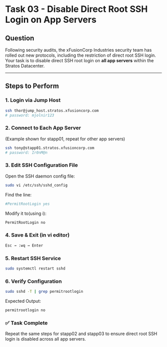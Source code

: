 # Task 03 - Disable Direct Root SSH Login on App Servers

## Question

Following security audits, the xFusionCorp Industries security team has rolled out new protocols, including the restriction of direct root SSH login.
Your task is to disable direct SSH root login on **all app servers** within the Stratos Datacenter.

---

## Steps to Perform

### 1. Login via Jump Host

```bash
ssh thor@jump_host.stratos.xfusioncorp.com
# password: mjolnir123
```

### 2. Connect to Each App Server

(Example shown for stapp01, repeat for other app servers)

```bash
ssh tony@stapp01.stratos.xfusioncorp.com
# password: Ir0nM@n
```

### 3. Edit SSH Configuration File

Open the SSH daemon config file:

```bash
sudo vi /etc/ssh/sshd_config
```

Find the line:

```bash
#PermitRootLogin yes
```

Modify it to(using i):

```bash
PermitRootLogin no
```

### 4. Save & Exit (in vi editor)

```bash
Esc → :wq → Enter
```

### 5. Restart SSH Service

```bash
sudo systemctl restart sshd
```

### 6. Verify Configuration

```bash
sudo sshd -T | grep permitrootlogin
```

Expected Output:

```bash
permitrootlogin no
```

### ✅ Task Complete

Repeat the same steps for stapp02 and stapp03 to ensure direct root SSH login is disabled across all app servers.
